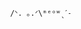                                                         /ᐠ. ｡.ᐟ\ᵐᵉᵒʷˎˊ˗                                                        
